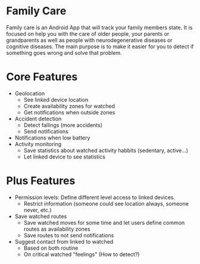 # Family Care

Family care is an Android App that will track your family members state. It is focused on help you with the care of older people, your parents or grandparents as well as people with neurodegenerative diseases or cognitive diseases. The main purpose is to make it easier for you to detect if something goes wrong and solve that problem.

# Core Features
* Geolocation
    * See linked device location
    * Create availability zones for watched
    * Get notifications when outside zones
* Accident detection
    * Detect fallings (more accidents)
    * Send notifications
* Notifications when low battery
* Activity monitoring
    * Save statistics about watched activity habbits (sedentary, active...)
    * Let linked device to see statistics

# Plus Features
* Permission levels: Define different level access to linked devices.
    * Restrict information (someone could see location always, someone never, etc.)
* Save watched routes
    * Save watched moves for some time and let users define common routes as availability zones
    * Save routes to not send notifications
* Suggest contact from linked to watched
    * Based on both routine
    * On critical watched "feelings" (How to detect?)
